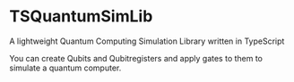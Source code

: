 # TSQuantumSimLib
A lightweight Quantum Computing Simulation Library written in TypeScript

You can create Qubits and Qubitregisters and apply gates to them to simulate a quantum computer.
